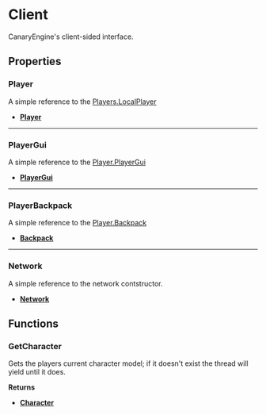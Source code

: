 # Client <Badge type="danger" text="client" />

CanaryEngine's client-sided interface.

## Properties

### Player <Badge type="tip" text="read only" />

A simple reference to the [Players.LocalPlayer](https://create.roblox.com/docs/reference/engine/classes/Players#LocalPlayer)

* [**Player**](https://create.roblox.com/docs/reference/engine/classes/Player)

---

### PlayerGui <Badge type="tip" text="read only" />

A simple reference to the [Player.PlayerGui](https://create.roblox.com/docs/reference/engine/classes/Player#PlayerGui)

* [**PlayerGui**](https://create.roblox.com/docs/reference/engine/classes/PlayerGui)

---

### PlayerBackpack <Badge type="tip" text="read only" />

A simple reference to the [Player.Backpack](https://create.roblox.com/docs/reference/engine/classes/Player#Backpack)

* [**Backpack**](https://create.roblox.com/docs/reference/engine/classes/Backpack)

---

### Network <Badge type="tip" text="read only" />

A simple reference to the network contstructor.

* [**Network**](/api/network/)

## Functions

### GetCharacter <Badge type="warning" text="yields" />

Gets the players current character model; if it doesn't exist the thread will yield until it does.

**Returns**

* [**Character**](/api/#character)